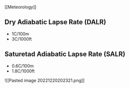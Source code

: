 [[Meteorology]]

## Dry Adiabatic Lapse Rate (DALR)
- 1C/100m
- 3C/1000ft

## Saturetad Adiabatic Lapse Rate (SALR)
- 0.6C/100m
- 1.8C/1000ft


![[Pasted image 20221220202321.png]]

